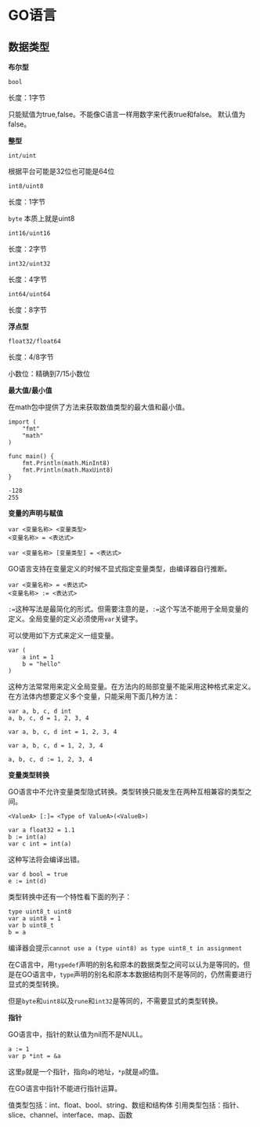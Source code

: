 # GO语言 #
## 数据类型 ##
**布尔型**

`bool`

长度：1字节

只能赋值为true,false。不能像C语言一样用数字来代表true和false。
默认值为false。

**整型**

`int/uint`

根据平台可能是32位也可能是64位

`int8/uint8`

长度：1字节

`byte` 本质上就是uint8

`int16/uint16`

长度：2字节

`int32/uint32`

长度：4字节

`int64/uint64`

长度：8字节

**浮点型**

`float32/float64`

长度：4/8字节

小数位：精确到7/15小数位

**最大值/最小值**

在math包中提供了方法来获取数值类型的最大值和最小值。

    import (
    	"fmt"
    	"math"
    )
    
    func main() {
    	fmt.Println(math.MinInt8)
    	fmt.Println(math.MaxUint8)
    }
    
    -128
    255

**变量的声明与赋值**

    var <变量名称> <变量类型>
    <变量名称> = <表达式>
    
    var <变量名称> [变量类型] = <表达式>

GO语言支持在变量定义的时候不显式指定变量类型，由编译器自行推断。

    var <变量名称> = <表达式>
    <变量名称> := <表达式>

`:=`这种写法是最简化的形式。但需要注意的是，`:=`这个写法不能用于全局变量的定义。全局变量的定义必须使用`var`关键字。

可以使用如下方式来定义一组变量。

	var (
		a int = 1
		b = "hello"
	)

这种方法常常用来定义全局变量。在方法内的局部变量不能采用这种格式来定义。
在方法体内想要定义多个变量，只能采用下面几种方法：

	var a, b, c, d int
	a, b, c, d = 1, 2, 3, 4
	
	var a, b, c, d int = 1, 2, 3, 4
	
	var a, b, c, d = 1, 2, 3, 4
	
	a, b, c, d := 1, 2, 3, 4

**变量类型转换**

GO语言中不允许变量类型隐式转换。类型转换只能发生在两种互相兼容的类型之间。

	<ValueA> [:]= <Type of ValueA>(<ValueB>)

	var a float32 = 1.1
	b := int(a)
	var c int = int(a)

这种写法将会编译出错。

	var d bool = true
	e := int(d)

类型转换中还有一个特性看下面的列子：

	type uint8_t uint8
	var a uint8 = 1
	var b uint8_t
	b = a

编译器会提示`cannot use a (type uint8) as type uint8_t in assignment`

在C语言中，用`typedef`声明的别名和原本的数据类型之间可以认为是等同的。但是在GO语言中，`type`声明的别名和原本本数据结构则不是等同的，仍然需要进行显式的类型转换。

但是`byte`和`uint8`以及`rune`和`int32`是等同的，不需要显式的类型转换。

**指针**

GO语言中，指针的默认值为nil而不是NULL。

	a := 1
	var p *int = &a

这里`p`就是一个指针，指向`a`的地址，`*p`就是`a`的值。

在GO语言中指针不能进行指针运算。

值类型包括：int、float、bool、string、数组和结构体
引用类型包括：指针、slice、channel、interface、map、函数

